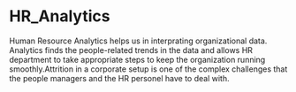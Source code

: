 # HR_Analytics
Human Resource Analytics  helps us in  interprating organizational data. Analytics finds the people-related trends in the data and allows HR department to take appropriate steps to keep the organization running smoothly.Attrition in a corporate setup is one of the complex challenges that the people managers and the HR personel have to deal with. 
